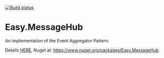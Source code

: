 [![Build status](https://ci.appveyor.com/api/projects/status/64mfpw9w8lr7dt0j?svg=true)](https://ci.appveyor.com/project/NimaAra/easy-messagehub)

# Easy.MessageHub
An implementation of the Event Aggregator Pattern.

Details [HERE](http://www.nimaara.com/2016/02/14/cleaner-pub-sub-using-the-event-aggregator-pattern/),
Nuget at: https://www.nuget.org/packages/Easy.MessageHub
